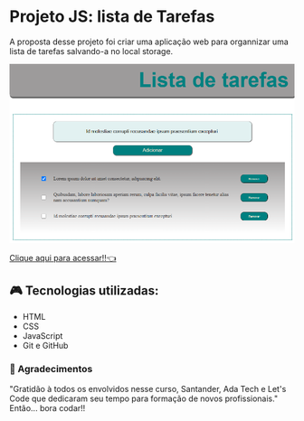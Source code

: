 # Projeto JS: lista de Tarefas

A proposta desse projeto foi criar uma aplicação web para organnizar uma lista de tarefas salvando-a no local storage.

![preview](./github/Preview.png)

[Clique aqui para acessar!!👈](https://tiemi9.github.io/Projeto_ListaDeTarefas/)

## 🎮 Tecnologias utilizadas:

  - HTML
  - CSS
  - JavaScript
  - Git e GitHub


### 💌 Agradecimentos

"Gratidão à todos os envolvidos nesse curso, Santander, Ada Tech e Let's Code que dedicaram seu tempo para formação de novos profissionais."
Então... bora codar!! 
